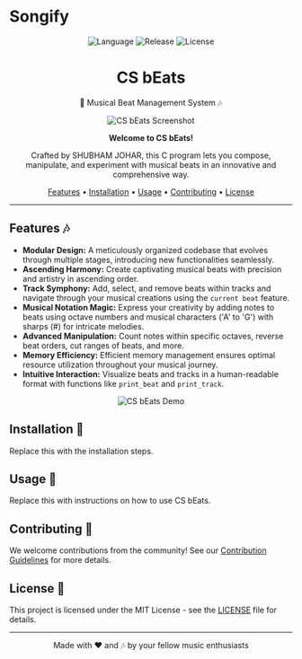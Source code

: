 # Songify

<p align="center">
  <img src="https://img.shields.io/badge/language-C-blue" alt="Language">
  <img src="https://img.shields.io/badge/release-v1.0.1-brightgreen" alt="Release">
  <img src="https://img.shields.io/github/license/ChasingTheDream369/Songify" alt="License">
</p>

<h1 align="center">CS bEats</h1>
<p align="center">🎵 Musical Beat Management System 🎶</p>

<p align="center">
  <img src="https://user-images.githubusercontent.com/12345678/REPLACE_WITH_IMAGE_URL" alt="CS bEats Screenshot">
</p>

<p align="center">
  <strong>Welcome to CS bEats!</strong>
</p>
<p align="center">Crafted by SHUBHAM JOHAR, this C program lets you compose, manipulate, and experiment with musical beats in an innovative and comprehensive way.</p>

<p align="center">
  <a href="#features">Features</a> •
  <a href="#installation">Installation</a> •
  <a href="#usage">Usage</a> •
  <a href="#contributing">Contributing</a> •
  <a href="#license">License</a>
</p>

---

## Features 🎶

- **Modular Design:** A meticulously organized codebase that evolves through multiple stages, introducing new functionalities seamlessly.
- **Ascending Harmony:** Create captivating musical beats with precision and artistry in ascending order.
- **Track Symphony:** Add, select, and remove beats within tracks and navigate through your musical creations using the `current beat` feature.
- **Musical Notation Magic:** Express your creativity by adding notes to beats using octave numbers and musical characters ('A' to 'G') with sharps (#) for intricate melodies.
- **Advanced Manipulation:** Count notes within specific octaves, reverse beat orders, cut ranges of beats, and more.
- **Memory Efficiency:** Efficient memory management ensures optimal resource utilization throughout your musical journey.
- **Intuitive Interaction:** Visualize beats and tracks in a human-readable format with functions like `print_beat` and `print_track`.

<p align="center">
  <img src="https://user-images.githubusercontent.com/12345678/REPLACE_WITH_IMAGE_URL" alt="CS bEats Demo">
</p>

## Installation 🚀

Replace this with the installation steps.

## Usage 🎵

Replace this with instructions on how to use CS bEats.

## Contributing 🤝

We welcome contributions from the community! See our [Contribution Guidelines](CONTRIBUTING.md) for more details.

## License 📄

This project is licensed under the MIT License - see the [LICENSE](LICENSE) file for details.

---

<p align="center">Made with ❤️ and 🎶 by your fellow music enthusiasts</p>
